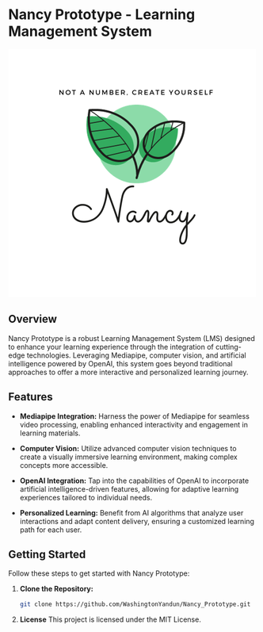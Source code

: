 # Nancy Prototype - Learning Management System

![Nancy Prototype Logo](/assets/Nancy_Logo.png)

## Overview

Nancy Prototype is a robust Learning Management System (LMS) designed to enhance your learning experience through the integration of cutting-edge technologies. Leveraging Mediapipe, computer vision, and artificial intelligence powered by OpenAI, this system goes beyond traditional approaches to offer a more interactive and personalized learning journey.

## Features

-   **Mediapipe Integration:** Harness the power of Mediapipe for seamless video processing, enabling enhanced interactivity and engagement in learning materials.

-   **Computer Vision:** Utilize advanced computer vision techniques to create a visually immersive learning environment, making complex concepts more accessible.

-   **OpenAI Integration:** Tap into the capabilities of OpenAI to incorporate artificial intelligence-driven features, allowing for adaptive learning experiences tailored to individual needs.

-   **Personalized Learning:** Benefit from AI algorithms that analyze user interactions and adapt content delivery, ensuring a customized learning path for each user.

## Getting Started

Follow these steps to get started with Nancy Prototype:

1. **Clone the Repository:**

    ```bash
    git clone https://github.com/WashingtonYandun/Nancy_Prototype.git
    ```

2. **License**
   This project is licensed under the MIT License.
